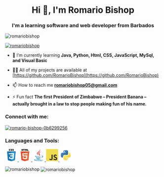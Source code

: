 <h1 align="center">Hi 👋, I'm Romario Bishop</h1>
<h3 align="center">I'm a learning software and web developer from Barbados</h3>

<p align="left"> <img src="https://komarev.com/ghpvc/?username=romariobishop&label=Profile%20views&color=0e75b6&style=flat" alt="romariobishop" /> </p>

<p align="left"> <a href="https://github.com/ryo-ma/github-profile-trophy"><img src="https://github-profile-trophy.vercel.app/?username=romariobishop" alt="romariobishop" /></a> </p>

- 🌱 I’m currently learning **Java, Python, Html, CSS, JavaScript, MySql, and Visual Basic**

- 👨‍💻 All of my projects are available at [https://github.com/RomarioBishop](https://github.com/RomarioBishop)

- 📫 How to reach me **romariobishop05@gmail.com**

- ⚡ Fun fact **The first President of Zimbabwe – President Banana – actually brought in a law to stop people making fun of his name.**

<h3 align="left">Connect with me:</h3>
<p align="left">
<a href="https://linkedin.com/in/romario-bishop-0b6299256" target="blank"><img align="center" src="https://raw.githubusercontent.com/rahuldkjain/github-profile-readme-generator/master/src/images/icons/Social/linked-in-alt.svg" alt="romario-bishop-0b6299256" height="30" width="40" /></a>
</p>

<h3 align="left">Languages and Tools:</h3>
<p align="left"> <a href="https://www.w3schools.com/css/" target="_blank" rel="noreferrer"> <img src="https://raw.githubusercontent.com/devicons/devicon/master/icons/css3/css3-original-wordmark.svg" alt="css3" width="40" height="40"/> </a> <a href="https://www.w3.org/html/" target="_blank" rel="noreferrer"> <img src="https://raw.githubusercontent.com/devicons/devicon/master/icons/html5/html5-original-wordmark.svg" alt="html5" width="40" height="40"/> </a> <a href="https://www.java.com" target="_blank" rel="noreferrer"> <img src="https://raw.githubusercontent.com/devicons/devicon/master/icons/java/java-original.svg" alt="java" width="40" height="40"/> </a> <a href="https://developer.mozilla.org/en-US/docs/Web/JavaScript" target="_blank" rel="noreferrer"> <img src="https://raw.githubusercontent.com/devicons/devicon/master/icons/javascript/javascript-original.svg" alt="javascript" width="40" height="40"/> </a> <a href="https://www.python.org" target="_blank" rel="noreferrer"> <img src="https://raw.githubusercontent.com/devicons/devicon/master/icons/python/python-original.svg" alt="python" width="40" height="40"/> </a> </p>

<p><img align="left" src="https://github-readme-stats.vercel.app/api/top-langs?username=romariobishop&show_icons=true&locale=en&layout=compact" alt="romariobishop" /></p>

<p>&nbsp;<img align="center" src="https://github-readme-stats.vercel.app/api?username=romariobishop&show_icons=true&locale=en" alt="romariobishop" /></p>
